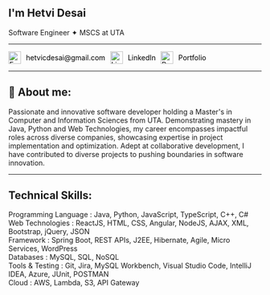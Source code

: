 ## I'm Hetvi Desai

<p align="left">
<Span> Software Engineer ✦ MSCS at UTA</Span>
</p>
 
---
 
<div style="display: flex; align-items: center; gap: 10px;">
<a href="mailto:hetvicdesai@gmail.com" style="text-decoration: none; color: black;">
<img src="https://img.icons8.com/fluency/48/000000/email-open.png" alt="Email" width="25px">
</a>
<a href="mailto:hetvicdesai@gmail.com" style="text-decoration: none; color: black;">
<span>hetvicdesai@gmail.com</span>
</a>
<a href="https://www.linkedin.com/in/hetvidesaii/" style="text-decoration: none; color: black;">
<img src="https://img.icons8.com/fluency/48/000000/linkedin.png" alt="LinkedIn" width="25px">
</a>
<a href="https://www.linkedin.com/in/hetvidesaii/" style="text-decoration: none; color: black;">
<span>LinkedIn</span>
</a>
<a href="https://hetvi-desai.netlify.app/" style="text-decoration: none; color: black;">
<img src="https://img.icons8.com/fluency/48/000000/portfolio.png" alt="Portfolio" width="25px">
</a>
<a href="https://hetvi-desai.netlify.app/" style="text-decoration: none; color: black;">
<span>Portfolio</span>
</a>
</div>
 
---
 
## 🚀 About me:
Passionate and innovative software developer holding a Master's in Computer and Information Sciences from UTA. Demonstrating mastery in Java, Python and Web Technologies, my career encompasses impactful roles across diverse companies, showcasing expertise in project implementation and optimization. Adept at collaborative development, I have contributed to diverse projects to pushing boundaries in software innovation. 

---

## Technical Skills:
Programming Language : Java, Python, JavaScript, TypeScript, C++, C# <br>
Web Technologies     : ReactJS, HTML, CSS, Angular, NodeJS, AJAX, XML, Bootstrap, jQuery, JSON <br>
Framework            : Spring Boot, REST APIs, J2EE, Hibernate, Agile, Micro Services, WordPress <br>
Databases            : MySQL, SQL, NoSQL <br>
Tools & Testing      : Git, Jira, MySQL Workbench, Visual Studio Code, IntelliJ IDEA, Azure, JUnit, POSTMAN <br>
Cloud                : AWS, Lambda, S3, API Gateway
